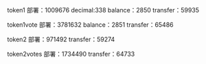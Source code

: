 token1
部署：1009676
decimal:338 
balance：2850
transfer：59935

token1vote
部署：3781632
balance：2851
transfer：65486

token2
部署：971492
transfer：59274

token2votes
部署：1734490
transfer：64733


